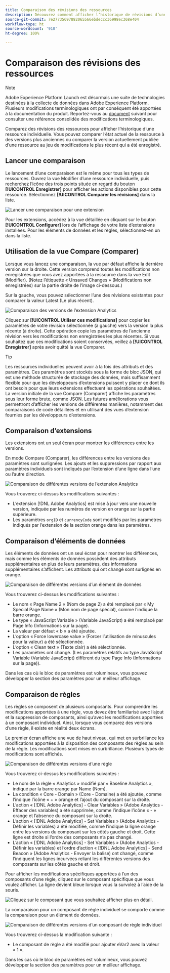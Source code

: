 ```yaml
---
title: Comparaison des révisions des ressources
description: Découvrez comment afficher l’historique de révisions d’une ressource de balise dans Adobe Experience Platform.
source-git-commit: 7e27735697882065566ebdeccc36998ec368e404
workflow-type: ht
source-wordcount: '910'
ht-degree: 100%

---
```


# Comparaison des révisions des ressources

>[!NOTE]
>
>Adobe Experience Platform Launch est désormais une suite de technologies destinées à la collecte de données dans Adobe Experience Platform. Plusieurs modifications terminologiques ont par conséquent été apportées à la documentation du produit. Reportez-vous au [document](../../term-updates.md) suivant pour consulter une référence consolidée des modifications terminologiques.

Comparez des révisions des ressources pour afficher l’historique d’une ressource individuelle. Vous pouvez comparer l’état actuel de la ressource à des versions plus anciennes ou comparer la version actuellement publiée d’une ressource au jeu de modifications le plus récent qui a été enregistré.

## Lancer une comparaison

Le lancement d’une comparaison est le même pour tous les types de ressources. Ouvrez la vue Modifier d’une ressource individuelle, puis recherchez l’icône des trois points située en regard du bouton **[!UICONTROL Enregistrer]** pour afficher les actions disponibles pour cette ressource.  Sélectionnez **[!UICONTROL Comparer les révisions]** dans la liste.

![Lancer une comparaison pour une extension](../../images/compare-initiate-extension.png)

Pour les extensions, accédez à la vue détaillée en cliquant sur le bouton **[!UICONTROL Configurer]** lors de l’affichage de votre liste d’extensions installées.  Pour les éléments de données et les règles, sélectionnez-en un dans la liste.

## Utilisation de la vue Compare (Comparer)

Lorsque vous lancez une comparaison, la vue par défaut affiche la dernière version sur la droite. Cette version comprend toutes les modifications non enregistrées que vous avez apportées à la ressource dans la vue Edit (Modifier). (Notez l’étiquette « Unsaved Changes » (Modifications non enregistrées) sur la partie droite de l’image ci-dessous.)

Sur la gauche, vous pouvez sélectionner l’une des révisions existantes pour comparer la valeur Latest (Le plus récent).

![Comparaison des versions de l’extension Analytics](../../images/compare-interpret-extension.png)

Cliquez sur **[!UICONTROL Utiliser ces modifications]** pour copier les paramètres de votre révision sélectionnée (à gauche) vers la version la plus récente (à droite).  Cette opération copie les paramètres de l’ancienne révision vers les modifications non enregistrées les plus récentes. Si vous souhaitez que ces modifications soient conservées, veillez à **[!UICONTROL Enregistrer]** après avoir quitté la vue Comparer.

>[!TIP]
>Les ressources individuelles peuvent avoir à la fois des attributs et des paramètres. Ces paramètres sont stockés sous la forme de bloc JSON, qui est une méthode structurée de stockage des données, mais suffisamment flexible pour que les développeurs d’extensions puissent y placer ce dont ils ont besoin pour que leurs extensions effectuent les opérations souhaitées.
>La version initiale de la vue Compare (Comparer) affiche les paramètres sous leur forme brute, comme JSON. Les futures améliorations vous permettront d’afficher les versions de différentes manières, notamment des comparaisons de code détaillées et en utilisant des vues d’extension fournies par les développeurs d’extensions.

## Comparaison d’extensions

Les extensions ont un seul écran pour montrer les différences entre les versions.

En mode Compare (Comparer), les différences entre les versions des paramètres sont surlignées. Les ajouts et les suppressions par rapport aux paramètres individuels sont indiqués par l’extension d’une ligne dans l’une ou l’autre direction.

![Comparaison de différentes versions de l’extension Analytics](../../images/compare-extension.png)

Vous trouverez ci-dessus les modifications suivantes :

* L’extension [!DNL Adobe Analytics] est mise à jour vers une nouvelle version, indiquée par les numéros de version en orange sur la partie supérieure.
* Les paramètres `orgID` et `currencyCode` sont modifiés par les paramètres indiqués par l’extension de la section orange dans les paramètres.

## Comparaison d’éléments de données

Les éléments de données ont un seul écran pour montrer les différences, mais comme les éléments de données possèdent des attributs supplémentaires en plus de leurs paramètres, des informations supplémentaires s’affichent. Les attributs qui ont changé sont surlignés en orange.

![Comparaison de différentes versions d’un élément de données](../../images/compare-data-element.png)

Vous trouverez ci-dessus les modifications suivantes :

* Le nom « Page Name 2 » (Nom de page 2) a été remplacé par « My Special Page Name » (Mon nom de page spécial), comme l’indique la barre orange.
* Le type « JavaScript Variable » (Variable JavaScript) a été remplacé par Page Info (Informations sur la page).
* La valeur par défaut « b » a été ajoutée.
* L’option « Force lowercase value » (Forcer l’utilisation de minuscules pour la valeur) a été sélectionnée.
* L’option « Clean text » (Texte clair) a été sélectionnée.
* Les paramètres ont changé. (Les paramètres relatifs au type JavaScript Variable (Variable JavaScript) diffèrent du type Page Info (Informations sur la page)).

Dans les cas où le bloc de paramètres est volumineux, vous pouvez développer la section des paramètres pour un meilleur affichage.

## Comparaison de règles

Les règles se composent de plusieurs composants. Pour comprendre les modifications apportées à une règle, vous devez être familiarisé avec l’ajout et la suppression de composants, ainsi qu’avec les modifications apportées à un composant individuel. Ainsi, lorsque vous comparez des versions d’une règle, il existe en réalité deux écrans.

Le premier écran affiche une vue de haut niveau, qui met en surbrillance les modifications apportées à la disposition des composants des règles au sein de la règle. Les modifications sont mises en surbrillance. Plusieurs types de modifications sont affichés.

![Comparaison de différentes versions d’une règle](../../images/compare-rule.png)

Vous trouverez ci-dessus les modifications suivantes :

* Le nom de la règle « Analytics » modifié par « Baseline Analytics », indiqué par la barre orange par Name (Nom).
* La condition « Core - Domain » (Core - Domaine) a été ajoutée, comme l’indique l’icône « + » orange et l’ajout du composant sur la droite.
* L’action « [!DNL Adobe Analytics] - Clear Variables » (Adobe Analytics - Effacer des variables) a été supprimée, comme l’indique l’icône « - » orange et l’absence du composant sur la droite.
* L’action « [!DNL Adobe Analytics] - Set Variables » (Adobe Analytics - Définir les variables) a été modifiée, comme l’indique la ligne orange entre les versions du composant sur les côtés gauche et droit. Cette ligne est droite si l’ordre des composants n’a pas changé.
* L’action « [!DNL Adobe Analytics] - Set Variables » (Adobe Analytics - Définir les variables) et l’ordre d’action « [!DNL Adobe Analytics] - Send Beacon » (Adobe Analytics - Envoyer la balise) ont changé, comme l’indiquent les lignes incurvées reliant les différentes versions des composants sur les côtés gauche et droit.

Pour afficher les modifications spécifiques apportées à l’un des composants d’une règle, cliquez sur le composant spécifique que vous voulez afficher.  La ligne devient bleue lorsque vous la survolez à l’aide de la souris.

![Cliquez sur le composant que vous souhaitez afficher plus en détail.](../../images/compare-rule-component-click.png)

La comparaison pour un composant de règle individuel se comporte comme la comparaison pour un élément de données.

![Comparaison de différentes versions d’un composant de règle individuel](../../images/compare-rule-component.png)

Vous trouverez ci-dessus la modification suivante :

* Le composant de règle a été modifié pour ajouter eVar2 avec la valeur « 1 ».

Dans les cas où le bloc de paramètres est volumineux, vous pouvez développer la section des paramètres pour un meilleur affichage.
